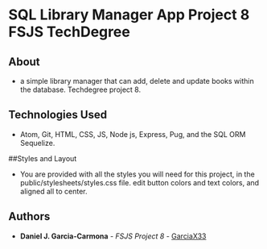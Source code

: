 # SQL Library Manager App Project 8 FSJS TechDegree

## About
* a simple library manager that can add, delete and update books within the database. Techdegree project 8.

## Technologies Used
* Atom, Git, HTML, CSS, JS, Node js, Express, Pug, and the SQL ORM Sequelize.

##Styles and Layout
* You are provided with all the styles you will need for this project, in the public/stylesheets/styles.css file. edit button colors and text colors, and aligned all to center.


## Authors

* **Daniel J. Garcia-Carmona** - *FSJS Project 8* - [GarciaX33](https://github.com/GarciaX33)
